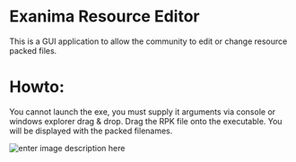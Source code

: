 # Exanima Resource Editor
This is a GUI application to allow the community to edit or change resource packed files.

# Howto:
You cannot launch the exe, you must supply it arguments via console or windows explorer drag & drop.
Drag the RPK file onto the executable. You will be displayed with the packed filenames.

![enter image description here](https://i.gyazo.com/359bfe0d5c6aaf660a486a8f97a2c881.png)

